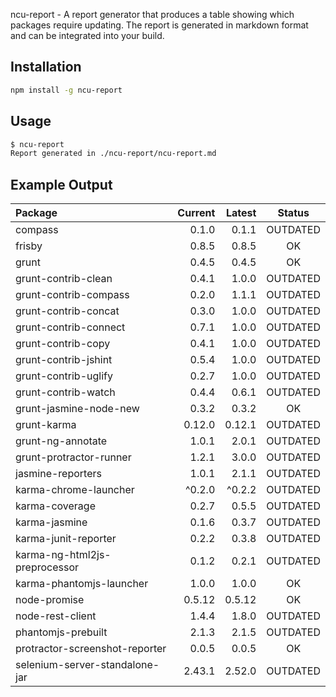 ncu-report - A report generator that produces a table showing which packages require updating. The report is generated in markdown format and can be integrated into your build.

Installation
------------

```sh
npm install -g ncu-report
```

Usage
-----

```sh
$ ncu-report
Report generated in ./ncu-report/ncu-report.md
```

Example Output
--------------
| Package | Current | Latest | Status |
| :------ | ------: | -----: | :----: |
| compass | 0.1.0 | 0.1.1 | OUTDATED |
| frisby | 0.8.5 | 0.8.5 | OK |
| grunt | 0.4.5 | 0.4.5 | OK |
| grunt-contrib-clean | 0.4.1 | 1.0.0 | OUTDATED |
| grunt-contrib-compass | 0.2.0 | 1.1.1 | OUTDATED |
| grunt-contrib-concat | 0.3.0 | 1.0.0 | OUTDATED |
| grunt-contrib-connect | 0.7.1 | 1.0.0 | OUTDATED |
| grunt-contrib-copy | 0.4.1 | 1.0.0 | OUTDATED |
| grunt-contrib-jshint | 0.5.4 | 1.0.0 | OUTDATED |
| grunt-contrib-uglify | 0.2.7 | 1.0.0 | OUTDATED |
| grunt-contrib-watch | 0.4.4 | 0.6.1 | OUTDATED |
| grunt-jasmine-node-new | 0.3.2 | 0.3.2 | OK |
| grunt-karma | 0.12.0 | 0.12.1 | OUTDATED |
| grunt-ng-annotate | 1.0.1 | 2.0.1 | OUTDATED |
| grunt-protractor-runner | 1.2.1 | 3.0.0 | OUTDATED |
| jasmine-reporters | 1.0.1 | 2.1.1 | OUTDATED |
| karma-chrome-launcher | ^0.2.0 | ^0.2.2 | OUTDATED |
| karma-coverage | 0.2.7 | 0.5.5 | OUTDATED |
| karma-jasmine | 0.1.6 | 0.3.7 | OUTDATED |
| karma-junit-reporter | 0.2.2 | 0.3.8 | OUTDATED |
| karma-ng-html2js-preprocessor | 0.1.2 | 0.2.1 | OUTDATED |
| karma-phantomjs-launcher | 1.0.0 | 1.0.0 | OK |
| node-promise | 0.5.12 | 0.5.12 | OK |
| node-rest-client | 1.4.4 | 1.8.0 | OUTDATED |
| phantomjs-prebuilt | 2.1.3 | 2.1.5 | OUTDATED |
| protractor-screenshot-reporter | 0.0.5 | 0.0.5 | OK |
| selenium-server-standalone-jar | 2.43.1 | 2.52.0 | OUTDATED |

